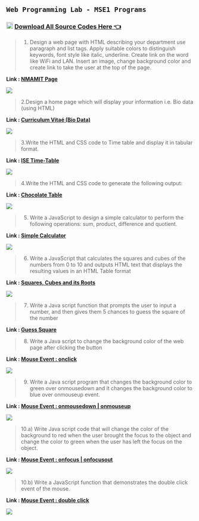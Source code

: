 ## `Web Programming Lab - MSE1 Programs`

<div>
  
<h3><img src="https://github.com/sachindsilva16/WebP-Lab-Codes/blob/gh-pages/logos/zip.png?raw=true" height="18" width="18" style="margin-right:4px;"><a href="https://sachindsilva16.github.io/WebP-Lab-Codes/WEB_MSE01.rar">Download All Source Codes Here 👈 </a></h3>

</div>

> 1. Design a web page with HTML describing your department use paragraph
and list tags. Apply suitable colors to distinguish keywords, font style like
italic, underline. Create link on the word like WiFi and LAN. Insert an
image, change background color and create link to take the user at the
top of the page.


  <strong>Link : 
  <a href="https://github.com/sachindsilva16/WebP-Lab-Codes/blob/main/WEB_MSE01/nmamit_page.html">NMAMIT Page</a></strong>
  <div>
  <img src="https://github.com/sachindsilva16/WebP-Lab-Codes/blob/main/WEB_MSE01/img/nmamit_page.png">
  </div>

 
 
 > 2.Design a home page which will display your information i.e. Bio data
(using HTML)

<strong>Link : 
  <a href="https://github.com/sachindsilva16/WebP-Lab-Codes/blob/main/WEB_MSE01/cv.html">Curriculum Vitaé (Bio Data)</a></strong>
  <div>
  <img src="https://github.com/sachindsilva16/WebP-Lab-Codes/blob/main/WEB_MSE01/img/cv.png">
  </div>
 </div>

> 3.Write the HTML and CSS code to Time table and display it in tabular
format.

<strong>Link : 
  <a href="https://github.com/sachindsilva16/WebP-Lab-Codes/blob/main/WEB_MSE01/ise_time_table.html">ISE Time-Table</a></strong>
  <div>
  <img src="https://github.com/sachindsilva16/WebP-Lab-Codes/blob/main/WEB_MSE01/img/ise_tt.png">
  </div>

> 4.Write the HTML and CSS code to generate the following output:

<strong>Link : 
  <a href="">Chocolate Table</a></strong>
  <div>
  <img src="https://github.com/sachindsilva16/WebP-Lab-Codes/blob/main/WEB_MSE01/img/chocolate.png">
  </div>

> 5. Write a JavaScript to design a simple calculator to perform the 
following operations: sum, product, difference and quotient.


  <strong>Link : 
  <a href="https://github.com/sachindsilva16/WebP-Lab-Code/blob/main/WEB_MSE01/01_EJS.html">Simple Calculator</a></strong>
  <div>
  <img src="https://github.com/sachindsilva16/WebP-Lab-Code/blob/main/WEB_MSE01/img/01.png">
  </div>
 

> 6. Write a JavaScript that calculates the squares and cubes of the 
numbers from 0 to 10 and outputs HTML text that displays the resulting
values in an HTML Table format


  <strong>Link :
  <a href="https://github.com/sachindsilva16/WebP-Lab-Code/blob/main/WEB_MSE01/02_EJS.html">Squares, Cubes and its Roots</a></strong>
  <div>
  <img src="https://github.com/sachindsilva16/WebP-Lab-Code/blob/main/WEB_MSE01/img/02.png">
  </div>


> 7. Write a Java script function that prompts the user to input a number, 
and then gives them 5 chances to guess the square of the number

<div>
  <strong>Link : 
  <a href="https://github.com/sachindsilva16/WebP-Lab-Code/blob/main/WEB_MSE01/03_EJS.html">Guess Square</a></strong>
 </div>


> 8. Write a Java script to change the background color of the web page 
after clicking the button


  <strong>Link : 
  <a href="https://github.com/sachindsilva16/WebP-Lab-Code/blob/main/WEB_MSE01/05_EJS.html">Mouse Event : onclick</a></strong>
  <div>
  <img src="https://github.com/sachindsilva16/WebP-Lab-Code/blob/main/WEB_MSE01/img/05.png">
  </div>

 
> 9. Write a Java script program that changes the background color to
green over onmousedown and it changes the background color to blue
over onmouseup event.

  <strong>Link :
  <a href="https://github.com/sachindsilva16/WebP-Lab-Code/blob/main/WEB_MSE01/04_EJS.html">Mouse Event : onmousedown | onmouseup</a></strong>
  <div>
  <img src="https://github.com/sachindsilva16/WebP-Lab-Code/blob/main/WEB_MSE01/img/04.png">
  </div>




> 10.a) Write Java script code that will change the color of the background to
red when the user brought the focus to the object and change the color
to green when the user has left the focus on the object.


  <strong>Link :
  <a href="https://github.com/sachindsilva16/WebP-Lab-Code/blob/main/WEB_MSE01/06_EJS.html">Mouse Event : onfocus | onfocusout</a></strong>
  <div>
  <img src="https://github.com/sachindsilva16/WebP-Lab-Code/blob/main/WEB_MSE01/img/06.png">
  </div>



> 10.b) Write a JavaScript function that demonstrates the double click event 
of the mouse.


  <strong>Link :
  <a href="https://github.com/sachindsilva16/WebP-Lab-Code/blob/main/WEB_MSE01/07_EJS.html">Mouse Event : double click</a> </strong>
  <div>
  <img src="https://github.com/sachindsilva16/WebP-Lab-Code/blob/main/WEB_MSE01/img/07.png">
  </div>


